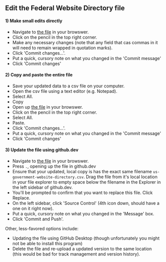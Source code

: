 

## Edit the Federal Website Directory file

#### 1) Make small edits directly 

- Navigate to [the file](https://github.com/GSA/federal-website-directory/blob/main/us-government-website-directory.csv) in your browswer.
- Click on the pencil in the top right corner.
- Make any necessary changes (note that any field that cas commas in it will need to remain wrapped in quotation marks).
- Click 'Commit changes...'.
- Put a quick, cursory note on what you changed in the 'Commit message'
- Click 'Commit changes'


#### 2) Copy and paste the entire file 

- Save your updated data to a csv file on your computer.
- Open the csv file using a text editor (e.g. Notepad).
- Select All.
- Copy
- Open up [the file](https://github.com/GSA/federal-website-directory/blob/main/us-government-website-directory.csv) in your browswer.
- Click on the pencil in the top right corner.
- Select All.
- Paste.
- Click 'Commit changes...'.
- Put a quick, cursory note on what you changed in the 'Commit message'
- Click 'Commit changes'

#### 3) Update the file using github.dev

- Navigate to [the file](https://github.com/GSA/federal-website-directory/blob/main/us-government-website-directory.csv) in your browswer.
- Press `.`, opening up the file in github.dev
- Ensure that your updated, local copy is has the exact same filename `us-government-website-directory.csv`.  Drag the file from it's local location in your file explorer to empty space below the filename in the Explorer in the left sidebar of github.dev.
- You'll be prompted to confirm that you want to replace this file.  Click Replace.
- On the left sidebar, click 'Source Control' (4th icon down, should have a one on it right now).
- Put a quick, cursory note on what you changed in the 'Message' box.
- Click 'Commit and Push'.  



Other, less-favored options include: 
- Updating the file using GitHub Desktop (though unfortunately you might not be able to install this program)
- Delete the file and re-upload a updated version to the same location (this would be bad for track management and version history).  
